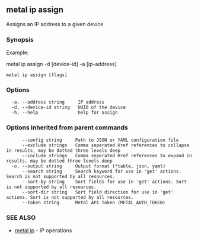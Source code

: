 ## metal ip assign

Assigns an IP address to a given device

### Synopsis

Example:

metal ip assign -d [device-id] -a [ip-address]

	

```
metal ip assign [flags]
```

### Options

```
  -a, --address string     IP address
  -d, --device-id string   UUID of the device
  -h, --help               help for assign
```

### Options inherited from parent commands

```
      --config string     Path to JSON or YAML configuration file
      --exclude strings   Comma seperated Href references to collapse in results, may be dotted three levels deep
      --include strings   Comma seperated Href references to expand in results, may be dotted three levels deep
  -o, --output string     Output format (*table, json, yaml)
      --search string     Search keyword for use in 'get' actions. Search is not supported by all resources.
      --sort-by string    Sort fields for use in 'get' actions. Sort is not supported by all resources.
      --sort-dir string   Sort field direction for use in 'get' actions. Sort is not supported by all resources.
      --token string      Metal API Token (METAL_AUTH_TOKEN)
```

### SEE ALSO

* [metal ip](metal_ip.md)	 - IP operations

